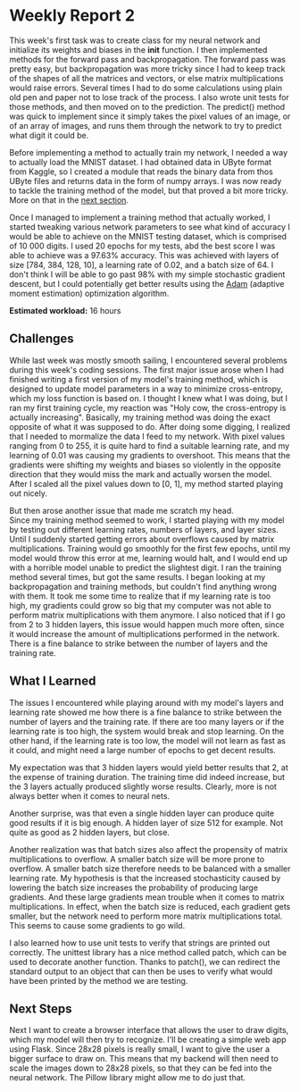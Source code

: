 # Weekly Report 2

This week's first task was to create class for my neural network and initialize its weights and biases in the __init__ function. I then implemented methods for the forward pass and backpropagation. The forward pass was pretty easy, but backpropagation was more tricky since I had to keep track of the shapes of all the matrices and vectors, or else matrix multiplications would raise errors. Several times I had to do some calculations using plain old pen and paper not to lose track of the process. I also wrote unit tests for those methods, and then moved on to the prediction. The predict() method was quick to implement since it simply takes the pixel values of an image, or of an array of images, and runs them through the network to try to predict what digit it could be.

Before implementing a method to actually train my network, I needed a way to actually load the MNIST dataset. I had obtained data in UByte format from Kaggle, so I created a module that reads the binary data from thos UByte files and returns data in the form of numpy arrays. I was now ready to tackle the training method of the model, but that proved a bit more tricky. More on that in the [next section](#challenges).

Once I managed to implement a training method that actually worked, I started tweaking various network parameters to see what kind of accuracy I would be able to achieve on the MNIST testing dataset, which is comprised of 10 000 digits. I used 20 epochs for my tests, abd the best score I was able to achieve was a 97.63% accuracy. This was achieved with layers of size [784, 384, 128, 10], a learning rate of 0.02, and a batch size of 64. I don't think I will be able to go past 98% with my simple stochastic gradient descent, but I could potentially get better results using the [Adam](https://arxiv.org/pdf/1412.6980) (adaptive moment estimation) optimization algorithm.

**Estimated workload:** 16 hours


## Challenges

While last week was mostly smooth sailing, I encountered several problems during this week's coding sessions. The first major issue arose when I had finished writing a first version of my model's training method, which is designed to update model parameters in a way to minimize cross-entropy, which my loss function is based on. I thought I knew what I was doing, but I ran my first training cycle, my reaction was "Holy cow, the cross-entropy is actually increasing". Basically, my training method was doing the exact opposite of what it was supposed to do. After doing some digging, I realized that I needed to mormalize the data I feed to my network. With pixel values ranging from 0 to 255, it is quite hard to find a suitable learning rate, and my learning of 0.01 was causing my gradients to overshoot. This means that the gradients were shifting my weights and biases so violently in the opposite direction that they would miss the mark and actually worsen the model. After I scaled all the pixel values down to [0, 1], my method started playing out nicely.

But then arose another issue that made me scratch my head.   
Since my training method seemed to work, I started playing with my model by testing out different learning rates, numbers of layers, and layer sizes. Until I suddenly started getting errors about overflows caused by matrix multiplications. Training would go smoothly for the first few epochs, until my model would throw this error at me, learning would halt, and I would end up with a horrible model unable to predict the slightest digit. I ran the training method several times, but got the same results. I began looking at my backpropagation and training methods, but couldn't find anything wrong with them. It took me some time to realize that if my learning rate is too high, my gradients could grow so big that my computer was not able to perform matrix multiplications with them anymore.
I also noticed that if I go from 2 to 3 hidden layers, this issue would happen much more often, since it would increase the amount of multiplications performed in the network. There is a fine balance to strike between the number of layers and the training rate.


## What I Learned

The issues I encountered while playing around with my model's layers and learning rate showed me how there is a fine balance to strike between the number of layers and the training rate. If there are too many layers or if the learning rate is too high, the system would break and stop learning. On the other hand, if the learning rate is too low, the model will not learn as fast as it could, and might need a large number of epochs to get decent results.

My expectation was that 3 hidden layers would yield better results that 2, at the expense of training duration. The training time did indeed increase, but the 3 layers actually produced slightly worse results. Clearly, more is not always better when it comes to neural nets.

Another surprise, was that even a single hidden layer can produce quite good results if it is big enough. A hidden layer of size 512 for example. Not quite as good as 2 hidden layers, but close.

Another realization was that batch sizes also affect the propensity of matrix multiplications to overflow. A smaller batch size will be more prone to overflow. A smaller batch size therefore needs to be balanced with a smaller learning rate. My hypothesis is that the increased stochasticity caused by lowering the batch size increases the probability of producing large gradients. And these large gradients mean trouble when it comes to matrix multiplications. In effect, when the batch size is reduced, each gradient gets smaller, but the network need to perform more matrix multiplications total. This seems to cause some gradients to go wild.

I also learned how to use unit tests to verify that strings are printed out correctly. The unittest library has a nice method called patch, which can be used to decorate another function. Thanks to patch(), we can redirect the standard output to an object that can then be uses to verify what would have been printed by the method we are testing.


## Next Steps

Next I want to create a browser interface that allows the user to draw digits, which my model will then try to recognize. I'll be creating a simple web app using Flask. Since 28x28 pixels is really small, I want to give the user a bigger surface to draw on. This means that my backend will then need to scale the images down to 28x28 pixels, so that they can be fed into the neural network. The Pillow library might allow me to do just that.
